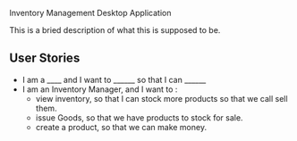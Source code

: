 Inventory Management Desktop Application

This is a bried description of what this is supposed to be.

## User Stories

* I am a ____ and I want to ______ so that I can ______
* I am an Inventory Manager, and I want to :
    * view inventory, so that I can stock more products so that we call sell them.
    * issue Goods, so that we have products to stock for sale.
    * create a product, so that we can make money.

